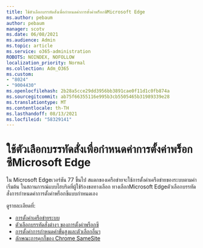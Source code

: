 ```yaml
---
title: ใช้ตัวเลือกบรรทัดสั่งเพื่อกําหนดค่าการตั้งค่าพร็อกซีMicrosoft Edge
ms.author: pebaum
author: pebaum
manager: scotv
ms.date: 06/08/2021
ms.audience: Admin
ms.topic: article
ms.service: o365-administration
ROBOTS: NOINDEX, NOFOLLOW
localization_priority: Normal
ms.collection: Adm_O365
ms.custom:
- "8024"
- "9004430"
ms.openlocfilehash: 2b28a5cce29dd3956bb3891cae0f11d1c0fb874a
ms.sourcegitcommit: ab75f66355116e995b3cb5505465b31989339e28
ms.translationtype: MT
ms.contentlocale: th-TH
ms.lasthandoff: 08/13/2021
ms.locfileid: "58329141"
---
```

# <a name="use-command-line-options-to-configure-proxy-settings-in-microsoft-edge"></a>ใช้ตัวเลือกบรรทัดสั่งเพื่อกําหนดค่าการตั้งค่าพร็อกซีMicrosoft Edge

ใน Microsoft Edgeเวอร์ชัน 77 ขึ้นไป สแตกของเครือข่ายจะใช้การตั้งค่าเครือข่ายของระบบตามค่าเริ่มต้น ในสถานการณ์แบบไฮบริดที่ผู้ใช้ร้องขอทางเลือก ทางเลือกMicrosoft Edgeตัวเลือกบรรทัดสั่งการกําหนดค่าการตั้งค่าพร็อกซีแบบกําหนดเอง 

ดูรายละเอียดที่:

- [การตั้งค่าเครือข่ายระบบ](https://docs.microsoft.com/deployedge/edge-learnmore-cmdline-options-proxy-settings#system-network-settings)
- [ตัวเลือกบรรทัดสั่งต่างๆ ของการตั้งค่าพร็อกซี](https://docs.microsoft.com/deployedge/edge-learnmore-cmdline-options-proxy-settings#system-network-settings)
- [การตั้งค่าการกําหนดค่าขั้นสูงและตัวเลือกอื่นๆ](https://go.microsoft.com/fwlink/?linkid=2134293)
- [ลักษณะการคุกกี้ของ Chrome SameSite](https://docs.microsoft.com/office365/troubleshoot/miscellaneous/chrome-behavior-affects-applications)